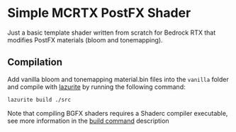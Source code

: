 # Simple MCRTX PostFX Shader

Just a basic template shader written from scratch for Bedrock RTX that modifies PostFX materials (bloom and tonemapping).

## Compilation

Add vanilla bloom and tonemapping material.bin files into the `vanilla` folder and compile with [lazurite](https://github.com/veka0/lazurite) by running the following command:

```sh
lazurite build ./src
```

Note that compiling BGFX shaders requires a Shaderc compiler executable, see more information in the [build command](https://veka0.github.io/lazurite/commands/#build) description
